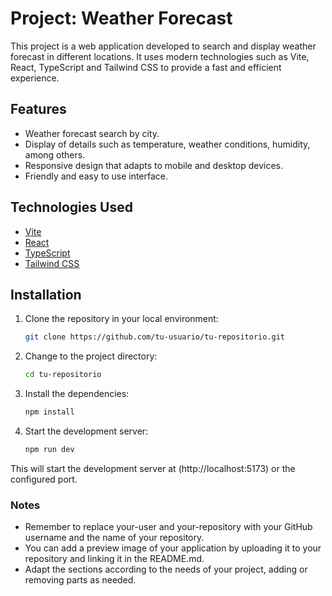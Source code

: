 # Project: Weather Forecast

This project is a web application developed to search and display weather forecast in different locations. It uses modern technologies such as Vite, React, TypeScript and Tailwind CSS to provide a fast and efficient experience.

## Features

- Weather forecast search by city.
- Display of details such as temperature, weather conditions, humidity, among others.
- Responsive design that adapts to mobile and desktop devices.
- Friendly and easy to use interface.

## Technologies Used

- [Vite](https://vitejs.dev/)
- [React](https://reactjs.org/)
- [TypeScript](https://www.typescriptlang.org/)
- [Tailwind CSS](https://tailwindcss.com/)

## Installation

1. Clone the repository in your local environment:

   ```bash
   git clone https://github.com/tu-usuario/tu-repositorio.git

   ```

2. Change to the project directory:

   ```bash
   cd tu-repositorio

   ```

3. Install the dependencies:

   ```bash
   npm install

   ```

4. Start the development server:

   ```bash
   npm run dev
   ```

This will start the development server at (http://localhost:5173) or the configured port.

### Notes

- Remember to replace your-user and your-repository with your GitHub username and the name of your repository.
- You can add a preview image of your application by uploading it to your repository and linking it in the README.md.
- Adapt the sections according to the needs of your project, adding or removing parts as needed.
